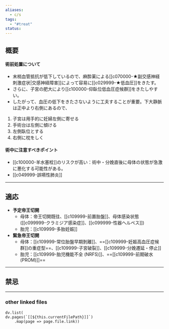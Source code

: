 ```yaml
---
aliases:
  - c/s
tags:
  - "#treat"
status:
---
```

## 概要

#### 術前処置について
- 末梢血管抵抗が低下しているので、麻酔薬による[[c070000-★副交感神経刺激症状|交感神経障害]]によって容易に[[c029999-★低血圧]]をきたす。
- さらに、子宮の肥大により[[c100000-仰臥位低血圧症候群]]をきたしやすい。
- したがって、血圧の低下をきたさないように工夫することが重要。下大静脈は正中より右側にあるので、

1. 子宮は用手的に妊婦左側に寄せる
2. 手術台は左側に傾ける
3. 左側臥位とする
4. 右側に枕をしく

#### 術中に注意すべきポイント
- [[c100000-羊水塞栓]]のリスクが高い：術中・分娩直後に母体の状態が急激に悪化する可能性がある。
- [[c049999-誤嚥性肺炎]]
---
## 適応
- **予定帝王切開**
	- 母体：帝王切開既往、[[c109999-前置胎盤]]、母体感染状態 ([[c099999-クラミジア感染症]]、[[c099999-性器ヘルペス]])
	- 胎児：[[c109999-多胎妊娠]]
- **緊急帝王切開**
	- 母体：[[c109999-常位胎盤早期剝離]]、==[[c109999-妊娠高血圧症候群]]の重症型==、[[c109999-子宮破裂]]、[[c109999-分娩遷延・停止]]
	- 胎児：[[c109999-胎児機能不全 (NRFS)]]、==[[c109999-前期破水 (PROM)]]==
---
## 禁忌
---
### other linked files
```dataviewjs
dv.list(
dv.pages(`[[${this.currentFilePath}]]`)
	.map(page => page.file.link))
```

